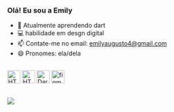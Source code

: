### Olá! Eu sou a Emily

- 🌱 Atualmente aprendendo dart
- 💻 habilidade em desgn digital
- 📫 Contate-me no email: emilyaugusto4@gmail.com
- 😄 Pronomes: ela/dela





<div style="display: inline_block"><br>
<img alt="HTML5" width="30" height="30" src="https://cdn.jsdelivr.net/gh/devicons/devicon/icons/html5/html5-original.svg">
<img alt="HTML5" width="30" height="30" src="https://cdn.jsdelivr.net/gh/devicons/devicon/icons/javascript/javascript-original.svg">
<img alt="Dart" width="30" height="30" src="https://cdn.jsdelivr.net/gh/devicons/devicon/icons/dart/dart-original.svg" />
<img  alt="figma" width="30" height="30" src="https://cdn.jsdelivr.net/gh/devicons/devicon/icons/figma/figma-original.svg" />
</div>

##


<div>
<a href="https://www.linkedin.com/in/emilyaugusto/" target="_blank"> <img src="https://img.shields.io/badge/LinkedIn-0077B5?style=for-the-badge&logo=linkedin&logoColor=white" target="_blank"> </a>
</div>
